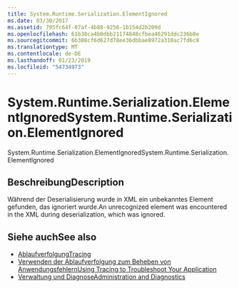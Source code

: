 ```yaml
---
title: System.Runtime.Serialization.ElementIgnored
ms.date: 03/30/2017
ms.assetid: 795fc64f-07af-4b88-9256-1b154d2b209d
ms.openlocfilehash: 61b38ca4b0dbb21174848cfbea46291ddc236b8e
ms.sourcegitcommit: 6b308cf6d627d78ee36dbbae8972a310ac7fd6c8
ms.translationtype: MT
ms.contentlocale: de-DE
ms.lasthandoff: 01/23/2019
ms.locfileid: "54734973"
---
```

# <a name="systemruntimeserializationelementignored"></a><span data-ttu-id="20239-102">System.Runtime.Serialization.ElementIgnored</span><span class="sxs-lookup"><span data-stu-id="20239-102">System.Runtime.Serialization.ElementIgnored</span></span>
<span data-ttu-id="20239-103">System.Runtime.Serialization.ElementIgnored</span><span class="sxs-lookup"><span data-stu-id="20239-103">System.Runtime.Serialization.ElementIgnored</span></span>  
  
## <a name="description"></a><span data-ttu-id="20239-104">Beschreibung</span><span class="sxs-lookup"><span data-stu-id="20239-104">Description</span></span>  
 <span data-ttu-id="20239-105">Während der Deserialisierung wurde in XML ein unbekanntes Element gefunden, das ignoriert wurde.</span><span class="sxs-lookup"><span data-stu-id="20239-105">An unrecognized element was encountered in the XML during deserialization, which was ignored.</span></span>  
  
## <a name="see-also"></a><span data-ttu-id="20239-106">Siehe auch</span><span class="sxs-lookup"><span data-stu-id="20239-106">See also</span></span>
- [<span data-ttu-id="20239-107">Ablaufverfolgung</span><span class="sxs-lookup"><span data-stu-id="20239-107">Tracing</span></span>](../../../../../docs/framework/wcf/diagnostics/tracing/index.md)
- [<span data-ttu-id="20239-108">Verwenden der Ablaufverfolgung zum Beheben von Anwendungsfehlern</span><span class="sxs-lookup"><span data-stu-id="20239-108">Using Tracing to Troubleshoot Your Application</span></span>](../../../../../docs/framework/wcf/diagnostics/tracing/using-tracing-to-troubleshoot-your-application.md)
- [<span data-ttu-id="20239-109">Verwaltung und Diagnose</span><span class="sxs-lookup"><span data-stu-id="20239-109">Administration and Diagnostics</span></span>](../../../../../docs/framework/wcf/diagnostics/index.md)
